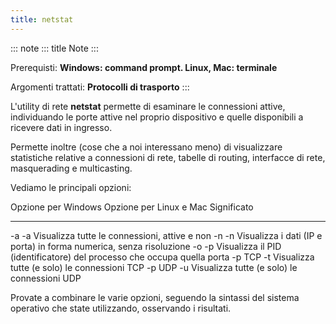 ```yaml
---
title: netstat
---
```


::: note
::: title
Note
:::

Prerequisti: **Windows: command prompt. Linux, Mac: terminale**

Argomenti trattati: **Protocolli di trasporto**
:::

L\'utility di rete **netstat** permette di esaminare le connessioni
attive, individuando le porte attive nel proprio dispositivo e quelle
disponibili a ricevere dati in ingresso.

Permette inoltre (cose che a noi interessano meno) di visualizzare
statistiche relative a connessioni di rete, tabelle di routing,
interfacce di rete, masquerading e multicasting.

Vediamo le principali opzioni:

  Opzione per Windows   Opzione per Linux e Mac   Significato
  --------------------- ------------------------- -------------------------------------------------------------------------
  -a                    -a                        Visualizza tutte le connessioni, attive e non
  -n                    -n                        Visualizza i dati (IP e porta) in forma numerica, senza risoluzione
  -o                    -p                        Visualizza il PID (identificatore) del processo che occupa quella porta
  -p TCP                -t                        Visualizza tutte (e solo) le connessioni TCP
  -p UDP                -u                        Visualizza tutte (e solo) le connessioni UDP

Provate a combinare le varie opzioni, seguendo la sintassi del sistema
operativo che state utilizzando, osservando i risultati.

